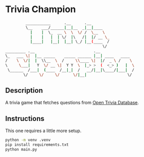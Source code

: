 # Trivia Champion

``` bash
         ___________      .__      .__                   
         \__    ___/______|__|__  _|__|____              
           |    |  \_  __ \  \  \/ /  \__  \             
           |    |   |  | \/  |\   /|  |/ __ \_           
           |____|   |__|  |__| \_/ |__(____  /           
                                           \/            
_________ .__                          .__               
\_   ___ \|  |__ _____    _____ ______ |__| ____   ____  
/    \  \/|  |  \\__  \  /     \\____ \|  |/  _ \ /    \ 
\     \___|   Y  \/ __ \|  Y Y  \  |_> >  (  <_> )   |  \
 \______  /___|  (____  /__|_|  /   __/|__|\____/|___|  /
        \/     \/     \/      \/|__|                  \/ 
```

## Description

A trivia game that fetches questions from [Open Trivia Database](https://opentdb.com/).

## Instructions

This one requires a little more setup.

``` bash
python -m venv .venv
pip install requirements.txt
python main.py
```
